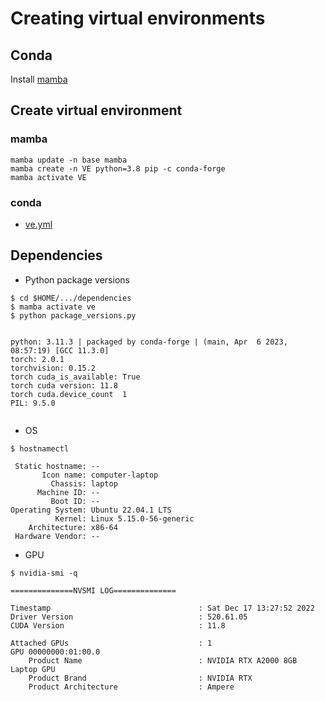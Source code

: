 # Creating virtual environments

## Conda
Install [mamba](https://github.com/mxochicale/code/tree/main/mamba) 

## Create virtual environment
### mamba
```
mamba update -n base mamba
mamba create -n VE python=3.8 pip -c conda-forge
mamba activate VE
```

### conda
* [ve.yml](ve.yml)


## Dependencies

* Python package versions
```
$ cd $HOME/.../dependencies
$ mamba activate ve
$ python package_versions.py 


python: 3.11.3 | packaged by conda-forge | (main, Apr  6 2023, 08:57:19) [GCC 11.3.0]
torch: 2.0.1
torchvision: 0.15.2
torch cuda_is_available: True
torch cuda version: 11.8
torch cuda.device_count  1
PIL: 9.5.0


```

* OS
```
$ hostnamectl

 Static hostname: --
       Icon name: computer-laptop
         Chassis: laptop
      Machine ID: --
         Boot ID: --
Operating System: Ubuntu 22.04.1 LTS              
          Kernel: Linux 5.15.0-56-generic
    Architecture: x86-64
 Hardware Vendor: --

```

* GPU
```
$ nvidia-smi -q

==============NVSMI LOG==============

Timestamp                                 : Sat Dec 17 13:27:52 2022
Driver Version                            : 520.61.05
CUDA Version                              : 11.8

Attached GPUs                             : 1
GPU 00000000:01:00.0
    Product Name                          : NVIDIA RTX A2000 8GB Laptop GPU
    Product Brand                         : NVIDIA RTX
    Product Architecture                  : Ampere

```


